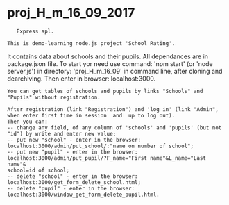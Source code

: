 # proj_H_m_16_09_2017
       Express apl.
       
    This is demo-learning node.js project 'School Rating'.
 It contains data about schools and their pupils. All dependances are in package.json file.
 To start yor need use command: 'npm start' (or 'node server.js') in directory: 'proj_H_m_16_09' 
 in command line, after cloning and dearchiving.
     Then enter in browser: localhost:3000.
     
    You can get tables of schools and pupils by links "Schools" and "Pupils" without registration.
    
    After registration (link "Registration") and 'log in' (link "Admin", when enter first time in session  and  up to log out).
    Then you can:
    -- change any field, of any column of 'schools' and 'pupils' (but not "id") by write and enter new value;
    -- put new "school" - enter in the browser: localhost:3000/admin/put_school/:"name on number of school";
    -- put new "pupil" - enter in the browser: localhost:3000/admin/put_pupil/?F_name="First name"&L_name="Last name"&
    school=id of school;
    -- delete "school" - enter in the browser: localhost:3000/get_form_delete_school.html;
    -- delete "pupil" - enter in the browser: localhost:3000/window_get_form_delete_pupil.html.


